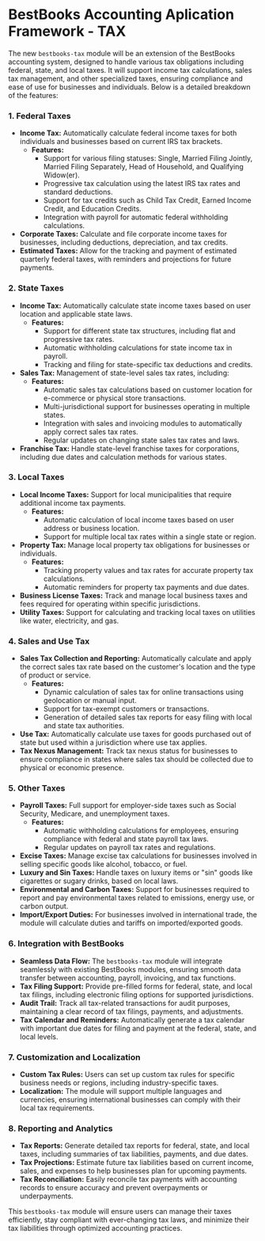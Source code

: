 # BestBooks Accounting Aplication Framework - TAX
The new `bestbooks-tax` module will be an extension of the BestBooks accounting system, designed to handle various tax obligations including federal, state, and local taxes. It will support income tax calculations, sales tax management, and other specialized taxes, ensuring compliance and ease of use for businesses and individuals. Below is a detailed breakdown of the features:

### 1. **Federal Taxes**
   - **Income Tax:** Automatically calculate federal income taxes for both individuals and businesses based on current IRS tax brackets.
     - **Features:**
       - Support for various filing statuses: Single, Married Filing Jointly, Married Filing Separately, Head of Household, and Qualifying Widow(er).
       - Progressive tax calculation using the latest IRS tax rates and standard deductions.
       - Support for tax credits such as Child Tax Credit, Earned Income Credit, and Education Credits.
       - Integration with payroll for automatic federal withholding calculations.
   - **Corporate Taxes:** Calculate and file corporate income taxes for businesses, including deductions, depreciation, and tax credits.
   - **Estimated Taxes:** Allow for the tracking and payment of estimated quarterly federal taxes, with reminders and projections for future payments.

### 2. **State Taxes**
   - **Income Tax:** Automatically calculate state income taxes based on user location and applicable state laws.
     - **Features:**
       - Support for different state tax structures, including flat and progressive tax rates.
       - Automatic withholding calculations for state income tax in payroll.
       - Tracking and filing for state-specific tax deductions and credits.
   - **Sales Tax:** Management of state-level sales tax rates, including:
     - **Features:**
       - Automatic sales tax calculations based on customer location for e-commerce or physical store transactions.
       - Multi-jurisdictional support for businesses operating in multiple states.
       - Integration with sales and invoicing modules to automatically apply correct sales tax rates.
       - Regular updates on changing state sales tax rates and laws.
   - **Franchise Tax:** Handle state-level franchise taxes for corporations, including due dates and calculation methods for various states.

### 3. **Local Taxes**
   - **Local Income Taxes:** Support for local municipalities that require additional income tax payments.
     - **Features:**
       - Automatic calculation of local income taxes based on user address or business location.
       - Support for multiple local tax rates within a single state or region.
   - **Property Tax:** Manage local property tax obligations for businesses or individuals.
     - **Features:**
       - Tracking property values and tax rates for accurate property tax calculations.
       - Automatic reminders for property tax payments and due dates.
   - **Business License Taxes:** Track and manage local business taxes and fees required for operating within specific jurisdictions.
   - **Utility Taxes:** Support for calculating and tracking local taxes on utilities like water, electricity, and gas.

### 4. **Sales and Use Tax**
   - **Sales Tax Collection and Reporting:** Automatically calculate and apply the correct sales tax rate based on the customer's location and the type of product or service.
     - **Features:**
       - Dynamic calculation of sales tax for online transactions using geolocation or manual input.
       - Support for tax-exempt customers or transactions.
       - Generation of detailed sales tax reports for easy filing with local and state tax authorities.
   - **Use Tax:** Automatically calculate use taxes for goods purchased out of state but used within a jurisdiction where use tax applies.
   - **Tax Nexus Management:** Track tax nexus status for businesses to ensure compliance in states where sales tax should be collected due to physical or economic presence.

### 5. **Other Taxes**
   - **Payroll Taxes:** Full support for employer-side taxes such as Social Security, Medicare, and unemployment taxes.
     - **Features:**
       - Automatic withholding calculations for employees, ensuring compliance with federal and state payroll tax laws.
       - Regular updates on payroll tax rates and regulations.
   - **Excise Taxes:** Manage excise tax calculations for businesses involved in selling specific goods like alcohol, tobacco, or fuel.
   - **Luxury and Sin Taxes:** Handle taxes on luxury items or "sin" goods like cigarettes or sugary drinks, based on local laws.
   - **Environmental and Carbon Taxes:** Support for businesses required to report and pay environmental taxes related to emissions, energy use, or carbon output.
   - **Import/Export Duties:** For businesses involved in international trade, the module will calculate duties and tariffs on imported/exported goods.

### 6. **Integration with BestBooks**
   - **Seamless Data Flow:** The `bestbooks-tax` module will integrate seamlessly with existing BestBooks modules, ensuring smooth data transfer between accounting, payroll, invoicing, and tax functions.
   - **Tax Filing Support:** Provide pre-filled forms for federal, state, and local tax filings, including electronic filing options for supported jurisdictions.
   - **Audit Trail:** Track all tax-related transactions for audit purposes, maintaining a clear record of tax filings, payments, and adjustments.
   - **Tax Calendar and Reminders:** Automatically generate a tax calendar with important due dates for filing and payment at the federal, state, and local levels.

### 7. **Customization and Localization**
   - **Custom Tax Rules:** Users can set up custom tax rules for specific business needs or regions, including industry-specific taxes.
   - **Localization:** The module will support multiple languages and currencies, ensuring international businesses can comply with their local tax requirements.
   
### 8. **Reporting and Analytics**
   - **Tax Reports:** Generate detailed tax reports for federal, state, and local taxes, including summaries of tax liabilities, payments, and due dates.
   - **Tax Projections:** Estimate future tax liabilities based on current income, sales, and expenses to help businesses plan for upcoming payments.
   - **Tax Reconciliation:** Easily reconcile tax payments with accounting records to ensure accuracy and prevent overpayments or underpayments.

This `bestbooks-tax` module will ensure users can manage their taxes efficiently, stay compliant with ever-changing tax laws, and minimize their tax liabilities through optimized accounting practices.